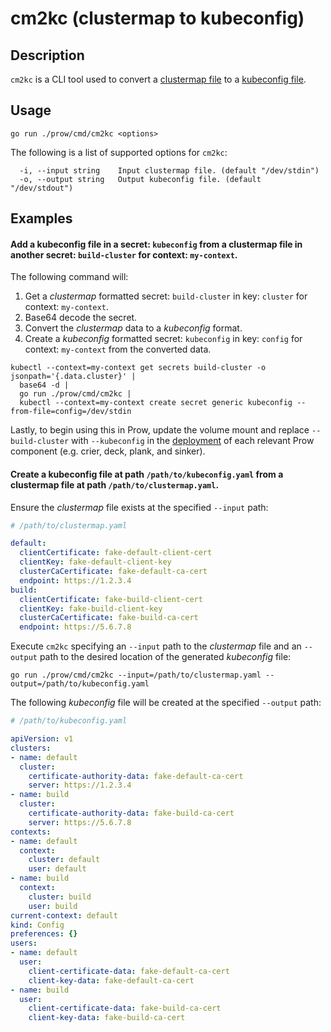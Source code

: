 # cm2kc (clustermap to kubeconfig)

## Description

`cm2kc` is a CLI tool used to convert a [clustermap file][clustermap docs] to a [kubeconfig file][kubeconfig docs].

## Usage

```shell
go run ./prow/cmd/cm2kc <options>
```

The following is a list of supported options for `cm2kc`:

```console
  -i, --input string    Input clustermap file. (default "/dev/stdin")
  -o, --output string   Output kubeconfig file. (default "/dev/stdout")
```

## Examples

#### Add a kubeconfig file in a secret: `kubeconfig` from a clustermap file in another secret: `build-cluster` for context: `my-context`.

The following command will:
1. Get a *clustermap* formatted secret: `build-cluster` in key: `cluster` for context: `my-context`.
1. Base64 decode the secret.
1. Convert the *clustermap* data to a *kubeconfig* format.
1. Create a *kubeconfig* formatted secret: `kubeconfig` in key: `config` for context: `my-context` from the converted data.

```shell
kubectl --context=my-context get secrets build-cluster -o jsonpath='{.data.cluster}' |
  base64 -d |
  go run ./prow/cmd/cm2kc |
  kubectl --context=my-context create secret generic kubeconfig --from-file=config=/dev/stdin
```

Lastly, to begin using this in Prow, update the volume mount and replace `--build-cluster` with `--kubeconfig` in the [deployment](https://github.com/istio/test-infra/pull/1713) of each relevant Prow component (e.g. crier, deck, plank, and sinker).

#### Create a kubeconfig file at path `/path/to/kubeconfig.yaml` from a clustermap file at path `/path/to/clustermap.yaml`.

Ensure the *clustermap* file exists at the specified `--input` path:  
 
```yaml
# /path/to/clustermap.yaml

default:
  clientCertificate: fake-default-client-cert
  clientKey: fake-default-client-key
  clusterCaCertificate: fake-default-ca-cert
  endpoint: https://1.2.3.4
build:
  clientCertificate: fake-build-client-cert
  clientKey: fake-build-client-key
  clusterCaCertificate: fake-build-ca-cert
  endpoint: https://5.6.7.8
```

Execute `cm2kc` specifying an `--input` path to the *clustermap* file and an `--output` path to the desired location of the generated *kubeconfig* file: 

```shell
go run ./prow/cmd/cm2kc --input=/path/to/clustermap.yaml --output=/path/to/kubeconfig.yaml
```

The following *kubeconfig* file will be created at the specified `--output` path:  

```yaml
# /path/to/kubeconfig.yaml

apiVersion: v1
clusters:
- name: default
  cluster:
    certificate-authority-data: fake-default-ca-cert
    server: https://1.2.3.4
- name: build
  cluster:
    certificate-authority-data: fake-build-ca-cert
    server: https://5.6.7.8
contexts:
- name: default
  context:
    cluster: default
    user: default
- name: build
  context:
    cluster: build
    user: build
current-context: default
kind: Config
preferences: {}
users:
- name: default
  user:
    client-certificate-data: fake-default-ca-cert
    client-key-data: fake-default-ca-cert
- name: build
  user:
    client-certificate-data: fake-build-ca-cert
    client-key-data: fake-build-ca-cert
```

[clustermap docs]: https://github.com/kubernetes/test-infra/blob/1c7d9a4ae0f2ae1e0c11d8357f47163d18521b84/prow/getting_started_deploy.md#run-test-pods-in-different-clusters
[kubeconfig docs]: https://kubernetes.io/docs/tasks/access-application-cluster/configure-access-multiple-clusters/